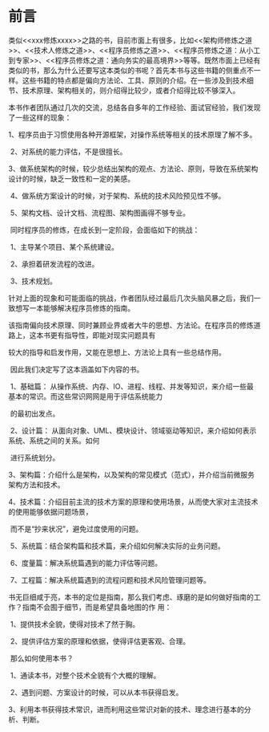 #    前言

​          类似<<xxx修炼xxxx>>之路的书，目前市面上有很多，比如<<架构师修炼之道>>、<<技术人修炼之道>>、<<程序员修炼之道>>、<<程序员修炼之道：从小工到专家>>、<<程序员修炼之道：通向务实的最高境界>>等等。既然市面上已经有类似的书，那么为什么还要写这本类似的书呢？首先本书与这些书籍的侧重点不一样。这些书籍的特点都是偏向方法论、工具、原则的介绍。在一些涉及到技术细节、技术原理、架构相关的，则介绍得比较少，或者介绍得比较不够深入。

​         本书作者团队通过几次的交流，总结各自多年的工作经验、面试官经验，我们发现了一些这样的现象：

​              1、程序员由于习惯使用各种开源框架，对操作系统等相关的技术原理了解不多。

​              2、对系统的能力评估，不是很擅长。

​              3、做系统架构的时候，较少总结出架构的观点、方法论、原则，导致在系统架构设计的时候，缺乏一致性和一定的美感。

​              4、做系统方案设计的时候，对于架构、系统的技术风险预见性不够。

​              5、架构文档、设计文档、流程图、架构图画得不够专业。

​         同时程序员的修炼，在成长到一定阶段，会面临如下的挑战：

​              1、主导某个项目、某个系统建设。

​              2、承担着研发流程的改进。

​              3、技术规划。

​         针对上面的现象和可能面临的挑战，作者团队经过最后几次头脑风暴之后，我们一致想写一本能够解决程序员修炼的指南。

该指南偏向技术原理、同时兼顾业界或者大牛的思想、方法论。在程序员的修炼道路上，这本书更有指导性，即能对现实问题具有

较大的指导和启发作用，又能在思想上、方法论上具有一些总结作用。

​        因此我们决定写了这本涵盖如下内容的书。

​        1、基础篇： 从操作系统、内存、IO、进程、线程、并发等知识，来介绍一些最基本的常识。而这些常识网网是用于评估系统能力

​                              的最初出发点。

​       2、设计篇： 从面向对象、UML、模块设计、领域驱动等知识，来介绍如何表示系统、系统之间的关系。如何                       

​                             进行系统划分。

​       3、架构篇：介绍什么是架构，以及架构的常见模式（范式），并介绍当前微服务架构方法和技术。

​       4、技术篇：介绍目前主流的技术方案的原理和使用场景，从而使大家对主流技术的使用能够依据问题场景，

​                            而不是“抄来状况”，避免过度使用的问题。

​       5、系统篇：结合架构篇和技术篇，来介绍如何解决实际的业务问题。

​       6、度量篇：解决系统篇遇到的能力评估等问题。

​       7、工程篇：解决系统篇遇到的流程问题和技术风险管理问题等。

​       书无巨细咸于亮，本书的定位是指南，那么我们考虑、琢磨的是如何做好指南的工作？指南不会囿于细节，而是希望具备地图的作 用：

​        1、提供技术全貌，使得对技术了然于胸。

​        2、提供评估方案的原理和依据，使得评估更客观、合理。

​       那么如何使用本书？

​        1、通读本书，对整个技术全貌有个大概的理解。

​        2、遇到问题、方案设计的时候，可以从本书获得启发。

​        3、利用本书获得技术常识，进而利用这些常识对新的技术、理念进行基本的分析、判断。
